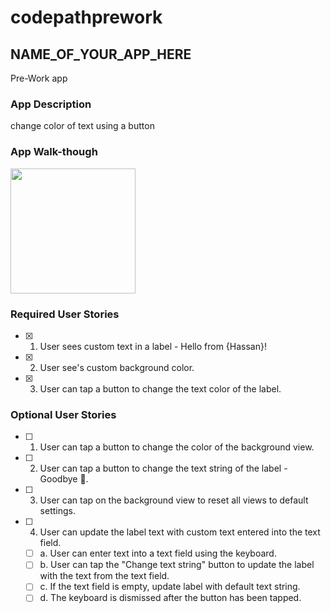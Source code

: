 # codepathprework
## NAME_OF_YOUR_APP_HERE
Pre-Work app

### App Description
change color of text using a button

### App Walk-though

<img src="https://s3.amazonaws.com/img0.recordit.co/w9V5RLjDUb.mp4?AWSAccessKeyId=AKIAUQ5RURZ7ND2T2B6I&Expires=1580458421&Signature=QOkORiGX8ccMiivnnXn2iZarVr0%3D" width=200><br>

### Required User Stories
- [x] 1. User sees custom text in a label - Hello from {Hassan}!
- [x] 2. User see's custom background color.
- [x] 3. User can tap a button to change the text color of the label.

### Optional User Stories
- [ ] 1. User can tap a button to change the color of the background view.
- [ ] 2. User can tap a button to change the text string of the label - Goodbye 👋.
- [ ] 3. User can tap on the background view to reset all views to default settings.
- [ ] 4. User can update the label text with custom text entered into the text field.
   - [ ] a. User can enter text into a text field using the keyboard.
   - [ ] b. User can tap the "Change text string" button to update the label with the text from the text field.
   - [ ] c. If the text field is empty, update label with default text string.
   - [ ] d. The keyboard is dismissed after the button has been tapped.
